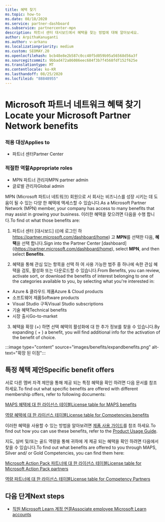 ```yaml
---
title: 혜택 찾기
ms.topic: how-to
ms.date: 08/18/2020
ms.service: partner-dashboard
ms.subservice: partnercenter-mpn
description: 파트너 센터 대시보드에서 혜택을 찾는 방법에 대해 알아보세요.
author: ArpithaKanuganti
ms.author: v-arkanu
ms.localizationpriority: medium
ms.custom: SEOMAY.20
ms.openlocfilehash: bcb48e8e2b587c0cc40f5d059b95a56568d56a3f
ms.sourcegitcommit: 9bbad472a86086eec684f3b7f4568fdf152f625e
ms.translationtype: MT
ms.contentlocale: ko-KR
ms.lasthandoff: 08/25/2020
ms.locfileid: "88848955"
---
```

# <a name="locate-your-microsoft-partner-network-benefits"></a><span data-ttu-id="06f2f-103">Microsoft 파트너 네트워크 혜택 찾기</span><span class="sxs-lookup"><span data-stu-id="06f2f-103">Locate your Microsoft Partner Network benefits</span></span> 

### <a name="applies-to"></a><span data-ttu-id="06f2f-104">적용 대상</span><span class="sxs-lookup"><span data-stu-id="06f2f-104">Applies to</span></span>

- <span data-ttu-id="06f2f-105">파트너 센터</span><span class="sxs-lookup"><span data-stu-id="06f2f-105">Partner Center</span></span>

### <a name="appropriate-roles"></a><span data-ttu-id="06f2f-106">적절한 역할</span><span class="sxs-lookup"><span data-stu-id="06f2f-106">Appropriate roles</span></span>

- <span data-ttu-id="06f2f-107">MPN 파트너 관리자</span><span class="sxs-lookup"><span data-stu-id="06f2f-107">MPN partner admin</span></span>
- <span data-ttu-id="06f2f-108">글로벌 관리자</span><span class="sxs-lookup"><span data-stu-id="06f2f-108">Global admin</span></span>

<span data-ttu-id="06f2f-109">MPN (Microsoft 파트너 네트워크) 회원으로 서 회사는 비즈니스를 성장 시키는 데 도움이 될 수 있는 다양 한 혜택에 액세스할 수 있습니다.</span><span class="sxs-lookup"><span data-stu-id="06f2f-109">As a Microsoft Partner Network (MPN) member, your company has access to many benefits that may assist in growing your business.</span></span> <span data-ttu-id="06f2f-110">이러한 혜택을 찾으려면 다음을 수행 합니다.</span><span class="sxs-lookup"><span data-stu-id="06f2f-110">To find ot what those benefits are:</span></span>

1. <span data-ttu-id="06f2f-111">파트너 센터 [대시보드] (()에 로그인 하 https://partner.microsoft.com/dashboard/home) 고 **MPN**를 선택한 다음, **혜택**을 선택 합니다.</span><span class="sxs-lookup"><span data-stu-id="06f2f-111">Sign into the Partner Center [dashboard]((https://partner.microsoft.com/dashboard/home), select **MPN**, and then select **Benefits**.</span></span>

2. <span data-ttu-id="06f2f-112">혜택을 통해 관심 있는 항목을 선택 하 여 사용 가능한 범주 중 하나에 속한 관심 혜택을 검토, 활성화 또는 다운로드할 수 있습니다.</span><span class="sxs-lookup"><span data-stu-id="06f2f-112">From Benefits, you can review, activate sort, or download the benefits of interest belonging to one of the categories available to you, by selecting what you're interested in:</span></span>

- <span data-ttu-id="06f2f-113">Azure & 클라우드 제품</span><span class="sxs-lookup"><span data-stu-id="06f2f-113">Azure & Cloud products</span></span>
- <span data-ttu-id="06f2f-114">소프트웨어 제품</span><span class="sxs-lookup"><span data-stu-id="06f2f-114">Software products</span></span>
- <span data-ttu-id="06f2f-115">Visual Studio 구독</span><span class="sxs-lookup"><span data-stu-id="06f2f-115">Visual Studio subscriptions</span></span>
- <span data-ttu-id="06f2f-116">기술 혜택</span><span class="sxs-lookup"><span data-stu-id="06f2f-116">Technical benefits</span></span>
- <span data-ttu-id="06f2f-117">시장 출시</span><span class="sxs-lookup"><span data-stu-id="06f2f-117">Go-to-market</span></span> 

3. <span data-ttu-id="06f2f-118">혜택을 확장 (+) 하면 선택 혜택의 활성화에 대 한 추가 정보를 찾을 수 있습니다.</span><span class="sxs-lookup"><span data-stu-id="06f2f-118">By expanding ( + ) a benefit, you will find additional info for the activation of the benefit of choice.</span></span>

:::image type="content" source="images/benefits/expandbenefits.png" alt-text="확장 된 이점":::

## <a name="specific-benefit-offers"></a><span data-ttu-id="06f2f-120">특정 혜택 제안</span><span class="sxs-lookup"><span data-stu-id="06f2f-120">Specific benefit offers</span></span>

<span data-ttu-id="06f2f-121">서로 다른 멤버 자격 제안을 통해 제공 되는 특정 혜택을 확인 하려면 다음 문서를 참조 하세요.</span><span class="sxs-lookup"><span data-stu-id="06f2f-121">To find out what specific benefits are offered with different membership offers, refer to following documents:</span></span>

[<span data-ttu-id="06f2f-122">MAPS 혜택에 대 한 라이선스 테이블</span><span class="sxs-lookup"><span data-stu-id="06f2f-122">License table for MAPS benefits</span></span>](https://assetsprod.microsoft.com/mpn/MPN-MAPS-Software-IUR-License-Table.xlsx)

[<span data-ttu-id="06f2f-123">역량 혜택에 대 한 라이선스 테이블</span><span class="sxs-lookup"><span data-stu-id="06f2f-123">License table for Competencies benefits</span></span>](https://assetsprod.microsoft.com/mpn/mpn-maps-software-iur-competency-license-table.docx)

<span data-ttu-id="06f2f-124">이러한 혜택을 사용할 수 있는 방법을 알아보려면 [제품 사용 가이드](https://assets.microsoft.com/MPN-MAPS-Product-Usage-Guide.pdf)를 참조 하세요.</span><span class="sxs-lookup"><span data-stu-id="06f2f-124">To find out how you can use these benefits,  refer to the [Product Usage Guide](https://assets.microsoft.com/MPN-MAPS-Product-Usage-Guide.pdf).</span></span>

<span data-ttu-id="06f2f-125">지도, 실버 및/또는 골드 역량을 통해 귀하에 게 제공 되는 혜택을 확인 하려면 다음에서 찾을 수 있습니다.</span><span class="sxs-lookup"><span data-stu-id="06f2f-125">To find out what benefits are offered to you through MAPS, Silver and/ or Gold Competencies, you can find them here:</span></span>

[<span data-ttu-id="06f2f-126">Microsoft Action Pack 파트너에 대 한 라이선스 테이블</span><span class="sxs-lookup"><span data-stu-id="06f2f-126">License table for Microsoft Action Pack partners</span></span>](https://assetsprod.microsoft.com/mpn/MPN-MAPS-Software-IUR-License-Table.xlsx)

[<span data-ttu-id="06f2f-127">역량 파트너에 대 한 라이선스 테이블</span><span class="sxs-lookup"><span data-stu-id="06f2f-127">License table for Competency Partners</span></span>](https://assetsprod.microsoft.com/mpn-maps-software-iur-competency-license-table.docx)

## <a name="next-steps"></a><span data-ttu-id="06f2f-128">다음 단계</span><span class="sxs-lookup"><span data-stu-id="06f2f-128">Next steps</span></span>

- [<span data-ttu-id="06f2f-129">직원 Microsoft Learn 계정 연결</span><span class="sxs-lookup"><span data-stu-id="06f2f-129">Associate employee Microsoft Learn accounts</span></span>](ms-learn-associate.md)
